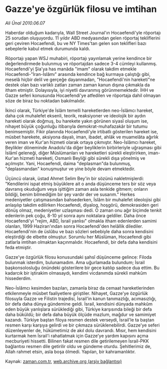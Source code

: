 # Gazze'ye özgürlük filosu ve imtihan

*Ali Ünal 2010.06.07*

<td class="columnist-detail">
<p>Haberdar olduğum kadarıyla, Wall Street Journal'ın Hocaefendi'yle röportajı 25 sorudan oluşuyordu. 11 yıldır ABD medyasından gelen röportaj tekliflerini geri çeviren Hocaefendi, bu ve NY Times'tan gelen son teklifleri bazı sebeplerle kabul etmek durumunda kaldı.</p>
<p>
<div id="haberMetinDiv">
<p>Röportajı yapan WSJ muhabiri, röportajı yayınlamak yerine kendince bir değerlendirmede bulunmuş ve röportajdan sadece 3-4 cümleyi kullanmış. Hocaefendi'yi Şia'ya has manâda "imam" olarak takdim etmekle Hocaefendi-"İran-İslâmı" arasında kendince bağ kurmaya çalıştığı gibi, meselâ hiçbir delil ve gerçeğe dayanmadan, "Hocaefendi'nin hareketi"ne destek olan bazı varlıklı zatları zaman zaman kanun dışına çıkmakla da itham etmiştir. Dolayısıyla, iyi niyetli davranmış görünmemektedir. İHH ve Gazze seferi konusunda Hocaefendi'ye atfedilen ve röportaja dahil olmayan söze de biraz bu noktadan bakılmalıdır.
<p> İkinci olarak, Türkiye'de İslâm temelli hareketlerden neo-İslâmcı hareket, daha çok muhalefet eksenli, teorik, reaksiyoner ve ideolojik bir aydın hareketi olarak doğmuş, bu harekete yakın görünen siyasî oluşum ise, nihayet büyük çoğunluğu itibarıyla demokrat-muhafazakâr bir tutumu benimsemiştir. Fikir planında Hocaefendi'yle irtibatlı gösterilen hareket ise, müsbet harekete, aksiyona dayalı, iman, ibadet, ahlâk ve muamelâta ağırlık veren iman ve Kur'an hizmeti olarak ortaya çıkmıştır. Neo-İslâmcı hareket, Beylikler döneminde Anadolu'da diğer beyliklerin birbirleriyle uğraşması gibi İslâmî geleneği, diğer Müslümanları ve hareketleri sürekli eleştirirken, iman-Kur'an hizmeti hareketi, Osmanlı Beyliği gibi sürekli dışa yönelmiş ve açılmıştır. Yani, Hocaefendi, daima "deplasman"da bulunmuş, "deplasmandan" konuşmuştur ve yine böyle devam etmektedir.
<p> Üçüncü olarak, üstad Ahmet Selim Bey'in bir sözünü nakletmişlerdi: "Kendilerini ispat etmiş büyüklere ait o anda düşünceme ters bir söz veya davranış okuduğum veya işittiğim zaman asla tenkide gitmem; onların bildiği, benim bilmediğim bir şey vardır der ve susarım." Herkes medeniyetler çatışmasından bahsederken, İslâm bir muhalefet ideolojisi gibi anlaşılıp takdim edilirken Hocaefendi, diyalog, hoşgörü, demokrasiden geri dönüş olmaz, medeniyetler uzlaşması dedi. O zaman onu ağır biçimde tenkit edenlerin pek çoğu, 8-10 yıl sonra aynı noktalara geldiler. Daha önce Hocaefendi'yi "rejim, ABD, İsrail yanlısı" olmakla itham edenlerden samimi olanları, 1999 Haziran'ından sonra Hocaefendi'den helâllik dilediler. Hocaefendi'nin de üslûbu ve bazı sözleri sebebiyle daha sonra kendisini eleştirdiği de elbette olmuştur. Sorumlu her Müslüman, Hocaefendi gibi zatlarla imtihan olmaktan kaçınmalıdır. Hocaefendi, bir defa daha kendisini feda etmiştir.
<p> Gazze'ye özgürlük filosu konusundaki şahsî düşünceme gelince: Filoda bulunmak isterdim, bulunamadım. Ama uğurlamada bulundum; İsrail başkonsolosluğu önündeki gösterilere bir gece katılıp sadece dua ettim. Bu kadarcık bir iştirakim olmasaydı, kendimi vicdanımda sürekli mahkûm hissederdim.
<p>Neo-İslâmcı kesimden bazıları, zamanla biraz da cemaat hareketlerinden etkilenmeyle müsbet faaliyetlere giriştiler. Nihayet, Gazze'ye özgürlük filosuyla Gazze ve Filistin trajedisi, İsrail'in kanun tanımazlığı, acımasızlığı, bir defa daha dünya gündemine geldi. İsrail, kendisini dünyada mahkûm eden büyük yanlışlara sürüklediği gibi, Türkiye karşısında bileği bir defa daha büküldü; bir defa daha büyük ölçüde mazlum, mağdur ve samimiyet kazandı. Türkiye baştan filoya resmen destek verseydi, İsrail'le ta baştan resmen karşı karşıya gelirdi ve bir çıkmaza sürüklenebilirdi. Gazze'ye seferi düzenleyenler de, hükümetimiz de akıl dolu davrandı. Mısır, hem kendisini kurtarmak hem İsrail'i rahatlatmak için Gazze'ye yardım kapısını açma mecburiyeti hissetti. Bilinen fakat resmen dile getirilemeyen İsrail-PKK bağlantısı resmen dile getirilir oldu ve gündeme oturdu. Şehitlerimiz de, Allah rahmet etsin, asla boşa ölmedi. Yapılan, bir kahramanlıktır. </p></p></p></p></p></div>
</p>
<a href="http://web.archive.org/web/20101225010037/mailto:ali.unal@zaman.com.tr">
</a></td>

Kaynak: [zaman.com.tr](http://zaman.com.tr/yazar.do?yazino=992536), [web.archive.org (arşiv bağlantısı)](http://web.archive.org/web/20101225010037/http://zaman.com.tr/yazar.do?yazino=992536)
